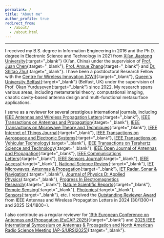 ```yaml
---
permalink: /
title: "About me"
author_profile: true
redirect_from: 
  - /about/
  - /about.html
---
```


------

I received my B.S. degree in Information Engineering in 2016 and the Ph.D. degree in Electronic Science and Technology in 2021 from [Xi’an Jiaotong University](https://www.xjtu.edu.cn){:target="_blank"} (Xi’an, China) under the supervision of [Prof. Juan Chen](https://gr.xjtu.edu.cn/en/web/chen_juan_0201){:target="_blank"}, [Prof. Anxue Zhang](https://gr.xjtu.edu.cn/en/web/anxuezhang){:target="_blank"} and [Dr. Shitao Zhu](https://gr.xjtu.edu.cn/en/web/shitaozhu){:target="_blank"}. I have been a postdoctoral Research Fellow with the [Centre for Wireless Innovation (CWI)](https://www.qub.ac.uk/research-centres/cwi/){:target="_blank"}, [Queen's University Belfast](https://www.qub.ac.uk/){:target="_blank"} (Belfast, UK) under the supervision of [Prof. Okan Yurduseven](https://sites.google.com/view/okanyurduseven/){:target="_blank"} since 2022. My research spans various areas, including metamaterial theory, computational imaging, chaotic cavity-based antenna design and multi-functional metasurface applications. 

I serve as a reviewer for several prestigious international journals, including [IEEE Antennas and Wireless Propagation Letters](https://ieeexplore.ieee.org/xpl/RecentIssue.jsp?punumber=7727){:target="_blank"}, [IEEE Transactions on Antennas and Propagation](https://ieeexplore.ieee.org/xpl/RecentIssue.jsp?punumber=8){:target="_blank"}, [IEEE Transactions on Microwave Theory and Techniques](https://ieeexplore.ieee.org/xpl/RecentIssue.jsp?punumber=22){:target="_blank"}, [IEEE Internet of Things Journal](https://ieeexplore.ieee.org/xpl/RecentIssue.jsp?punumber=6488907){:target="_blank"}, [IEEE Transactions on Aerospace and Electronic Systems](https://ieeexplore.ieee.org/xpl/RecentIssue.jsp?punumber=7){:target="_blank"}, [IEEE Transactions on Vehicular Technology](https://ieeexplore.ieee.org/xpl/RecentIssue.jsp?punumber=25){:target="_blank"}, [IEEE Transactions on Terahertz Science and Technology](https://ieeexplore.ieee.org/xpl/RecentIssue.jsp?punumber=5503871){:target="_blank"}, [IEEE Open Journal of Antennas and Propagation](https://ieeeaps.org/ieee-ojap){:target="_blank"}, [IEEE Communications Letters](https://ieeexplore.ieee.org/xpl/RecentIssue.jsp?punumber=4234){:target="_blank"}, [IEEE Sensors Journal](https://ieeexplore.ieee.org/xpl/RecentIssue.jsp?punumber=7361){:target="_blank"}, [IEEE Access](https://ieeexplore.ieee.org/xpl/aboutJournal.jsp?punumber=6287639){:target="_blank"}, [National Science Review](https://academic.oup.com/nsr){:target="_blank"}, [IET Microwaves, Antennas & Propagation](https://digital-library.theiet.org/journal/iet-map){:target="_blank"}, [IET Radar, Sonar & Navigation](https://digital-library.theiet.org/journal/iet-rsn){:target="_blank"}, [Journal of Physics D: Applied Physics](https://iopscience.iop.org/journal/0022-3727){:target="_blank"}, [Progress In Electromagnetics Research](https://www.jpier.org/){:target="_blank"}, [Nature Scientific Reports](https://www.nature.com/srep/){:target="_blank"}, [Remote Sensing](https://www.mdpi.com/journal/remotesensing){:target="_blank"}, [Photonics](https://www.mdpi.com/journal/photonics){:target="_blank"}, [Sensors](https://www.mdpi.com/journal/sensors){:target="_blank"}, etc. I received the [Outstanding Reviewer Award](http://awpl.ee.cuhk.edu.hk/) from IEEE Antennas and Wireless Propagation Letters in 2024 (30/1300+) and 2025 (24/1800+).

I also contribute as a regular reviewer for [19th European Conference on Antennas and Propagation (EuCAP 2025)](https://www.eucap2025.org){:target="_blank"} and [2025 IEEE International Symposium on Antennas & Propagation and North American Radio Science Meeting (AP-S/URSI2025)](https://2025.apsursi.org){:target="_blank"}.

<!-- A data-driven personal website
======
Like many other Jekyll-based GitHub Pages templates, Academic Pages makes you separate the website's content from its form. The content & metadata of your website are in structured markdown files, while various other files constitute the theme, specifying how to transform that content & metadata into HTML pages. You keep these various markdown (.md), YAML (.yml), HTML, and CSS files in a public GitHub repository. Each time you commit and push an update to the repository, the [GitHub pages](https://pages.github.com/) service creates static HTML pages based on these files, which are hosted on GitHub's servers free of charge.

Many of the features of dynamic content management systems (like Wordpress) can be achieved in this fashion, using a fraction of the computational resources and with far less vulnerability to hacking and DDoSing. You can also modify the theme to your heart's content without touching the content of your site. If you get to a point where you've broken something in Jekyll/HTML/CSS beyond repair, your markdown files describing your talks, publications, etc. are safe. You can rollback the changes or even delete the repository and start over - just be sure to save the markdown files! Finally, you can also write scripts that process the structured data on the site, such as [this one](https://github.com/academicpages/academicpages.github.io/blob/master/talkmap.ipynb) that analyzes metadata in pages about talks to display [a map of every location you've given a talk](https://academicpages.github.io/talkmap.html).

Getting started
======
1. Register a GitHub account if you don't have one and confirm your e-mail (required!)
1. Fork [this template](https://github.com/academicpages/academicpages.github.io) by clicking the "Use this template" button in the top right. 
1. Go to the repository's settings (rightmost item in the tabs that start with "Code", should be below "Unwatch"). Rename the repository "[your GitHub username].github.io", which will also be your website's URL.
1. Set site-wide configuration and create content & metadata (see below -- also see [this set of diffs](http://archive.is/3TPas) showing what files were changed to set up [an example site](https://getorg-testacct.github.io) for a user with the username "getorg-testacct")
1. Upload any files (like PDFs, .zip files, etc.) to the files/ directory. They will appear at https://[your GitHub username].github.io/files/example.pdf.  
1. Check status by going to the repository settings, in the "GitHub pages" section

Site-wide configuration
------
The main configuration file for the site is in the base directory in [_config.yml](https://github.com/academicpages/academicpages.github.io/blob/master/_config.yml), which defines the content in the sidebars and other site-wide features. You will need to replace the default variables with ones about yourself and your site's github repository. The configuration file for the top menu is in [_data/navigation.yml](https://github.com/academicpages/academicpages.github.io/blob/master/_data/navigation.yml). For example, if you don't have a portfolio or blog posts, you can remove those items from that navigation.yml file to remove them from the header. 

Create content & metadata
------
For site content, there is one markdown file for each type of content, which are stored in directories like _publications, _talks, _posts, _teaching, or _pages. For example, each talk is a markdown file in the [_talks directory](https://github.com/academicpages/academicpages.github.io/tree/master/_talks). At the top of each markdown file is structured data in YAML about the talk, which the theme will parse to do lots of cool stuff. The same structured data about a talk is used to generate the list of talks on the [Talks page](https://academicpages.github.io/talks), each [individual page](https://academicpages.github.io/talks/2012-03-01-talk-1) for specific talks, the talks section for the [CV page](https://academicpages.github.io/cv), and the [map of places you've given a talk](https://academicpages.github.io/talkmap.html) (if you run this [python file](https://github.com/academicpages/academicpages.github.io/blob/master/talkmap.py) or [Jupyter notebook](https://github.com/academicpages/academicpages.github.io/blob/master/talkmap.ipynb), which creates the HTML for the map based on the contents of the _talks directory).

**Markdown generator**

The repository includes [a set of Jupyter notebooks](https://github.com/academicpages/academicpages.github.io/tree/master/markdown_generator
) that converts a CSV containing structured data about talks or presentations into individual markdown files that will be properly formatted for the Academic Pages template. The sample CSVs in that directory are the ones I used to create my own personal website at stuartgeiger.com. My usual workflow is that I keep a spreadsheet of my publications and talks, then run the code in these notebooks to generate the markdown files, then commit and push them to the GitHub repository.

How to edit your site's GitHub repository
------
Many people use a git client to create files on their local computer and then push them to GitHub's servers. If you are not familiar with git, you can directly edit these configuration and markdown files directly in the github.com interface. Navigate to a file (like [this one](https://github.com/academicpages/academicpages.github.io/blob/master/_talks/2012-03-01-talk-1.md) and click the pencil icon in the top right of the content preview (to the right of the "Raw | Blame | History" buttons). You can delete a file by clicking the trashcan icon to the right of the pencil icon. You can also create new files or upload files by navigating to a directory and clicking the "Create new file" or "Upload files" buttons. 

Example: editing a markdown file for a talk
![Editing a markdown file for a talk](/images/editing-talk.png)

For more info
------
More info about configuring Academic Pages can be found in [the guide](https://academicpages.github.io/markdown/), the [growing wiki](https://github.com/academicpages/academicpages.github.io/wiki), and you can always [ask a question on GitHub](https://github.com/academicpages/academicpages.github.io/discussions). The [guides for the Minimal Mistakes theme](https://mmistakes.github.io/minimal-mistakes/docs/configuration/) (which this theme was forked from) might also be helpful. -->
